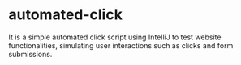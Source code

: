 # automated-click
It is a simple automated click script using IntelliJ to test website functionalities, simulating user interactions such as clicks and form submissions.
